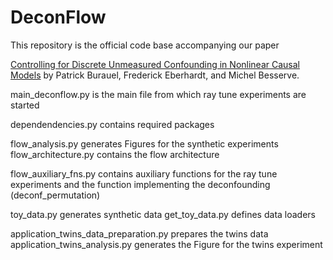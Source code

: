 # DeconFlow

This repository is the official code base accompanying our paper

<a href="https://arxiv.org/abs/2408.05647v1">Controlling for Discrete Unmeasured Confounding in Nonlinear Causal Models</a> by Patrick Burauel, Frederick Eberhardt, and Michel Besserve.



main_deconflow.py is the main file from which ray tune experiments are started

dependendencies.py contains required packages


flow_analysis.py generates Figures for the synthetic experiments
flow_architecture.py contains the flow architecture

flow_auxiliary_fns.py contains auxiliary functions for the ray tune experiments
	and the function implementing the deconfounding (deconf_permutation)

toy_data.py generates synthetic data
get_toy_data.py defines data loaders

application_twins_data_preparation.py prepares the twins data
application_twins_analysis.py generates the Figure for the twins experiment
